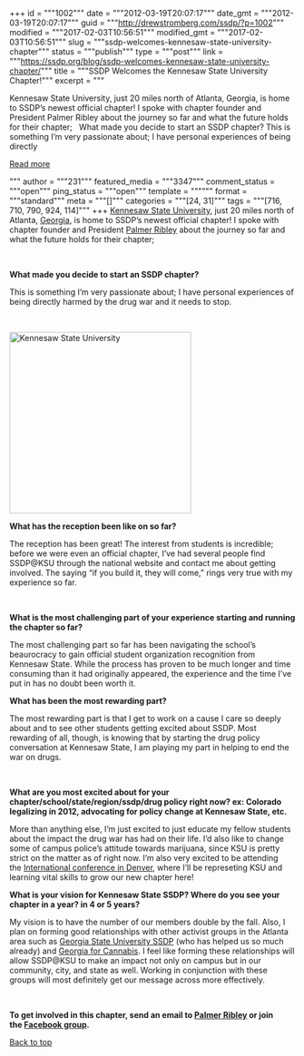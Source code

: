 +++
id = """1002"""
date = """2012-03-19T20:07:17"""
date_gmt = """2012-03-19T20:07:17"""
guid = """http://drewstromberg.com/ssdp/?p=1002"""
modified = """2017-02-03T10:56:51"""
modified_gmt = """2017-02-03T10:56:51"""
slug = """ssdp-welcomes-kennesaw-state-university-chapter"""
status = """publish"""
type = """post"""
link = """https://ssdp.org/blog/ssdp-welcomes-kennesaw-state-university-chapter/"""
title = """SSDP Welcomes the Kennesaw State University Chapter!"""
excerpt = """<p>Kennesaw State University, just 20 miles north of Atlanta, Georgia, is home to SSDP&#8217;s newest official chapter! I spoke with chapter founder and President Palmer Ribley about the journey so far and what the future holds for their chapter; &nbsp; What made you decide to start an SSDP chapter? This is something I&#8217;m very passionate about; I have personal experiences of being directly</p>
<div class="h10"></div>
<p><a class="more-link2 flat" href="https://ssdp.org/blog/ssdp-welcomes-kennesaw-state-university-chapter/">Read more</a></p>
"""
author = """231"""
featured_media = """3347"""
comment_status = """open"""
ping_status = """open"""
template = """"""
format = """standard"""
meta = """[]"""
categories = """[24, 31]"""
tags = """[716, 710, 790, 924, 114]"""
+++
<a title="Kennesaw State University SSDP" href="http://ssdp.org/chapters/midatlantic/georgia/kennesaw-state" target="_blank">Kennesaw State University</a>, just 20 miles north of Atlanta, <a title="Georgia Chapters" href="http://ssdp.org/chapters/midatlantic/georgia" target="_blank">Georgia</a>, is home to SSDP&#8217;s newest official chapter! I spoke with chapter founder and President <a title="Email Palmer Ribley" href="mailto:pribley@yahoo.com" target="_blank">Palmer Ribley</a> about the journey so far and what the future holds for their chapter;



&nbsp;



<strong>What made you decide to start an SSDP chapter?</strong>



This is something I&#8217;m very passionate about; I have personal experiences of being directly harmed by the drug war and it needs to stop.



&nbsp;



<img class="alignright" title="Kennesaw State University" src="http://ssdp.org/assets/images/blog/2012/March/ksu.png" alt="Kennesaw State University" width="320" height="320" />



<strong>What has the reception been like on so far?</strong>



The reception has been great! The interest from students is incredible; before we were even an official chapter, I&#8217;ve had several people find SSDP@KSU through the national website and contact me about getting involved. The saying &#8220;if you build it, they will come,&#8221; rings very true with my experience so far.



&nbsp;



<strong>What is the most challenging part of your experience starting and running the chapter so far?</strong>



The most challenging part so far has been navigating the school&#8217;s beaurocracy to gain official student organization recognition from Kennesaw State. While the process has proven to be much longer and time consuming than it had originally appeared, the experience and the time I&#8217;ve put in has no doubt been worth it.

<strong>What has been the most rewarding part?</strong>



The most rewarding part is that I get to work on a cause I care so deeply about and to see other students getting excited about SSDP. Most rewarding of all, though, is knowing that by starting the drug policy conversation at Kennesaw State, I am playing my part in helping to end the war on drugs.



&nbsp;



<strong>What are you most excited about for your chapter/school/state/region/ssdp/drug policy right now? ex: Colorado legalizing in 2012, advocating for policy change at Kennesaw State, etc.</strong>



More than anything else, I&#8217;m just excited to just educate my fellow students about the impact the drug war has had on their life. I&#8217;d also like to change some of campus police&#8217;s attitude towards marijuana, since KSU is pretty strict on the matter as of right now. I&#8217;m also very excited to be attending the <a title="SSDP Conference 2012" href="http://ssdp.org/events/2012-national-ssdp-conference" target="_blank">International conference in Denver</a>, where I&#8217;ll be represeting KSU and learning vital skills to grow our new chapter here!

<strong>What is your vision for Kennesaw State SSDP? Where do you see your chapter in a year? in 4 or 5 years?</strong>



My vision is to have the number of our members double by the fall. Also, I plan on forming good relationships with other activist groups in the Atlanta area such as <a title="Georgia State SSDP" href="http://ssdp.org/chapters/midatlantic/georgia/georgia-state" target="_blank">Georgia State University SSDP</a> (who has helped us so much already) and <a title="Georgia for Cannabis" href="http://www.georgiaforcannabis.org/wp/" target="_blank">Georgia for Cannabis</a>. I feel like forming these relationships will allow SSDP@KSU to make an impact not only on campus but in our community, city, and state as well. Working in conjunction with these groups will most definitely get our message across more effectively.



&nbsp;



<strong>To get involved in this chapter, send an email to <a title="Email Palmer Ribley" href="mailto:pribley@yahoo.com" target="_blank">Palmer Ribley</a> or join the <a title="KSU SSDP Facebook Group" href="http://www.facebook.com/groups/172865906142709/" target="_blank">Facebook group</a>.</strong>



<a title="Back to Top" href="http://ssdp.org/news/blog/ssdp-welcomes-kennesaw-state-university-chapter#top">Back to top</a>
